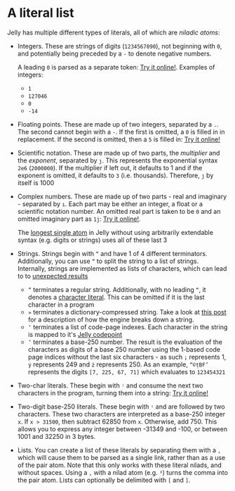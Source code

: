 # A literal list

Jelly has multiple different types of literals, all of which are *niladic atoms*:

- Integers. These are strings of digits (`1234567890`), not beginning with `0`, and potentially being preceded by a `-` to denote negative numbers.

  A leading `0` is parsed as a separate token: [Try it online!](https://tio.run/##y0rNyan8/9/awFD7////ZgA "Jelly – Try It Online"). Examples of integers:
  
  - `1`
  - `127046`
  - `0`
  - `-14`

- Floating points. These are made up of two integers, separated by a `.`. The second cannot begin with a `-`. If the first is omitted, a `0` is filled in in replacement. If the second is omitted, then a `5` is filled in: [Try it online!](https://tio.run/##y0rNyan8/99Qz1DBWgFMGOqBWECsCxHUhZBgYV29//8B "Jelly – Try It Online")

- Scientific notation. These are made up of two parts, the *multiplier* and the *exponent*, separated by `ȷ`. This represents the exponential syntax `2e6` (`2000000`). If the multiplier if left out, it defaults to 1 and if the exponent is omitted, it defaults to `3` (i.e. thousands). Therefore, `ȷ` by itself is 1000

- Complex numbers. These are made up of two parts - real and imaginary - separated by `ı`. Each part may be either an integer, a float or a scientific notation number. An omitted real part is taken to be `0` and an omitted imaginary part as `1j`: [Try it online!](https://tio.run/##y0rNyan8/9/oyEYjBWsFCKl3ZCOYDSR0gRJ6IBoo9v8/AA "Jelly – Try It Online").

  The [longest single atom](https://tio.run/##y0rNyan8/19X78R2Xb0jGyH0//8A) in Jelly without using arbitrarily extendable syntax (e.g. digits or strings) uses all of these last 3
  
- Strings. Strings begin with `“` and have 1 of 4 different terminators. Additionally, you can use `“` to split the string to a list of strings. Internally, strings are implemented as lists of characters, which can lead to to [unexpected results](https://tio.run/##y0rNyan8//9Rw5zERw1zFVIVQKyk5BQg5/9/AA)

  - `”` terminates a regular string. Additionally, with no leading `“`, it denotes a [character literal](https://tio.run/##y0rNyan8//9Rw9zE//8B). This can be omitted if it is the last character in a program
  - `»` terminates a dictionary-compressed string. Take a look at [this post](https://codegolf.stackexchange.com/q/221428/66833) for a description of how the engine breaks down a string.
  - `‘` terminates a list of code-page indexes. Each character in the string is mapped to it's [Jelly codepoint](https://github.com/DennisMitchell/jellylanguage/wiki/Code-page)
  - `’` terminates a base-250 number. The result is the evaluation of the characters as digits of a base 250 number using the 1-based code page indices without the last six characters - as such `¡` represents 1, `ẏ` represents 249 and `ż` represents 250. As an example, `“©ṭBF’` represents the digits `[7, 225, 67, 71]` which evaluates to `123454321`

- Two-char literals. These begin with `⁾` and consume the next two characters in the program, turning them into a string: [Try it online!](https://tio.run/##y0rNyan8//9R477EpP//AQ "Jelly – Try It Online")
- Two-digit base-250 literals. These begin with `⁽` and are followed by two characters. These two characters are interpreted as a base-250 integer `x`. If `x > 31500`, then subtract 62850 from `x`. Otherwise, add 750. This allows you to express any integer between -31349 and -100, or between 1001 and 32250 in 3 bytes.

- Lists. You can create a list of these literals by separating them with a `,` which will cause them to be parsed as a single link, rather than as a use of the pair atom. Note that this only works with these literal nilads, and without spaces. Using a `,` with a nilad atom (e.g. `³`) turns the comma into the pair atom. Lists can optionally be delimited with `[` and `]`.
